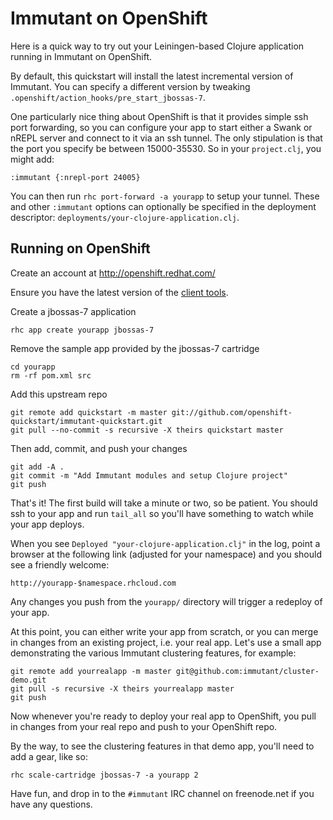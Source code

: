 Immutant on OpenShift
=====================

Here is a quick way to try out your Leiningen-based Clojure
application running in Immutant on OpenShift.

By default, this quickstart will install the latest incremental
version of Immutant. You can specify a different version by tweaking
`.openshift/action_hooks/pre_start_jbossas-7`.

One particularly nice thing about OpenShift is that it provides simple
ssh port forwarding, so you can configure your app to start either a
Swank or nREPL server and connect to it via an ssh tunnel. The only
stipulation is that the port you specify be between 15000-35530. So in
your `project.clj`, you might add:

    :immutant {:nrepl-port 24005}

You can then run `rhc port-forward -a yourapp` to setup your tunnel.
These and other `:immutant` options can optionally be specified in the
deployment descriptor: `deployments/your-clojure-application.clj`.

Running on OpenShift
--------------------

Create an account at http://openshift.redhat.com/

Ensure you have the latest version of the
[client tools](https://www.openshift.com/get-started#cli).

Create a jbossas-7 application

    rhc app create yourapp jbossas-7

Remove the sample app provided by the jbossas-7 cartridge

    cd yourapp
    rm -rf pom.xml src

Add this upstream repo

    git remote add quickstart -m master git://github.com/openshift-quickstart/immutant-quickstart.git
    git pull --no-commit -s recursive -X theirs quickstart master

Then add, commit, and push your changes

    git add -A .
    git commit -m "Add Immutant modules and setup Clojure project"
    git push

That's it! The first build will take a minute or two, so be patient.
You should ssh to your app and run `tail_all` so you'll have something
to watch while your app deploys.

When you see `Deployed "your-clojure-application.clj"` in the log,
point a browser at the following link (adjusted for your namespace)
and you should see a friendly welcome:

    http://yourapp-$namespace.rhcloud.com

Any changes you push from the `yourapp/` directory will trigger a
redeploy of your app.

At this point, you can either write your app from scratch, or you can
merge in changes from an existing project, i.e. your real app. Let's
use a small app demonstrating the various Immutant clustering
features, for example:

    git remote add yourrealapp -m master git@github.com:immutant/cluster-demo.git
    git pull -s recursive -X theirs yourrealapp master
    git push

Now whenever you're ready to deploy your real app to OpenShift, you
pull in changes from your real repo and push to your OpenShift repo.

By the way, to see the clustering features in that demo app, you'll
need to add a gear, like so:

    rhc scale-cartridge jbossas-7 -a yourapp 2

Have fun, and drop in to the `#immutant` IRC channel on freenode.net
if you have any questions.
